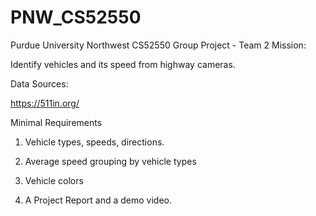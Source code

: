 # PNW_CS52550
Purdue University Northwest CS52550 Group Project - Team 2 
Mission:

Identify vehicles and its speed from highway cameras. 

Data Sources:

https://511in.org/

Minimal Requirements

1) Vehicle types, speeds, directions.

2) Average speed grouping by vehicle types

3) Vehicle colors

4) A Project Report and a demo video.
